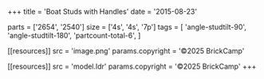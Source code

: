 +++
title = 'Boat Studs with Handles'
date  = '2015-08-23'

parts = ['2654', '2540']
size  = ['4s', '4s', '7p']
tags  = [
  'angle-studtilt-90',
  'angle-studtilt-180',
  'partcount-total-6',
]

[[resources]]
src              = 'image.png'
params.copyright = '©2025 BrickCamp'

[[resources]]
src              = 'model.ldr'
params.copyright = '©2025 BrickCamp'
+++

